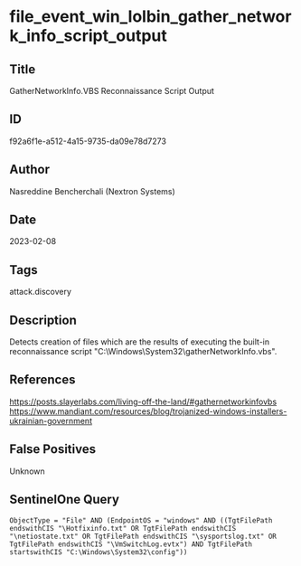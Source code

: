 # file_event_win_lolbin_gather_network_info_script_output

## Title
GatherNetworkInfo.VBS Reconnaissance Script Output

## ID
f92a6f1e-a512-4a15-9735-da09e78d7273

## Author
Nasreddine Bencherchali (Nextron Systems)

## Date
2023-02-08

## Tags
attack.discovery

## Description
Detects creation of files which are the results of executing the built-in reconnaissance script "C:\Windows\System32\gatherNetworkInfo.vbs".

## References
https://posts.slayerlabs.com/living-off-the-land/#gathernetworkinfovbs
https://www.mandiant.com/resources/blog/trojanized-windows-installers-ukrainian-government

## False Positives
Unknown

## SentinelOne Query
```
ObjectType = "File" AND (EndpointOS = "windows" AND ((TgtFilePath endswithCIS "\Hotfixinfo.txt" OR TgtFilePath endswithCIS "\netiostate.txt" OR TgtFilePath endswithCIS "\sysportslog.txt" OR TgtFilePath endswithCIS "\VmSwitchLog.evtx") AND TgtFilePath startswithCIS "C:\Windows\System32\config"))

```